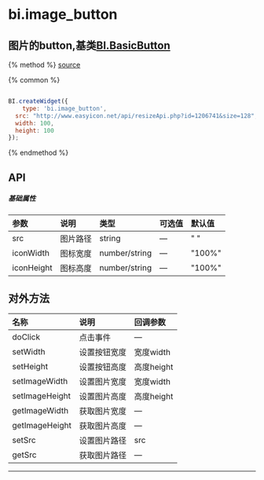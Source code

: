 # bi.image_button

## 图片的button,基类[BI.BasicButton](/core/basicButton.md)

{% method %}
[source](https://jsfiddle.net/fineui/yc0g9gLw/)

{% common %}
```javascript

BI.createWidget({
	type: 'bi.image_button',
  src: "http://www.easyicon.net/api/resizeApi.php?id=1206741&size=128",
  width: 100,
  height: 100
});


```

{% endmethod %}

## API
##### 基础属性
| 参数    | 说明           | 类型  | 可选值 | 默认值
| :------ |:-------------  | :-----| :----|:----
| src |图片路径 |string | —|" " |
| iconWidth | 图标宽度  |   number/string|  — | "100%"  |
| iconHeight    |   图标高度    |    number/string | —   | "100%"|


## 对外方法
| 名称     | 说明                           |  回调参数     
| :------ |:-------------                  | :-----   
| doClick | 点击事件 | —|
| setWidth | 设置按钮宽度| 宽度width |
| setHeight | 设置按钮高度 | 高度height|
| setImageWidth | 设置图片宽度| 宽度width |
| setImageHeight| 设置图片高度| 高度height|
| getImageWidth | 获取图片宽度| —|
| getImageHeight | 获取图片高度| —|
| setSrc| 设置图片路径| src |
| getSrc |获取图片路径| — |
 


---


